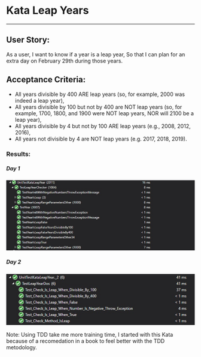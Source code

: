 # Kata Leap Years
---
## User Story:

As a user, I want to know if a year is a leap year, So that I can plan for an extra day on February 29th during those years.

## Acceptance Criteria:

- All years divisible by 400 ARE leap years (so, for example, 2000 was indeed a leap year),
- All years divisible by 100 but not by 400 are NOT leap years (so, for example, 1700, 1800, and 1900 were NOT leap years, NOR will 2100 be a leap year),
- All years divisible by 4 but not by 100 ARE leap years (e.g., 2008, 2012, 2016),
- All years not divisible by 4 are NOT leap years (e.g. 2017, 2018, 2019).

### Results:
##### Day 1
![LeapYears Day One](.\KataLeapYear\ImgResults\resultDayOne.jpg)
##### Day 2
![LeapYears Day Two](.\KataLeapYear\ImgResults\resultDayTwo.jpg)


Note: Using TDD take me more training time, I started with this Kata because of a recomedation in a book to feel better with the TDD metodology.
